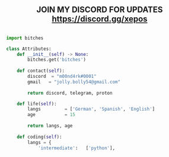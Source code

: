 <!-- Hi skid <3 -->
<h2 align="center">JOIN MY DISCORD FOR UPDATES <a href="https://discord.gg/fs6V94d8">https://discord.gg/xepos</a></h2>

<!-- <p align="center">
    <img alt="" src=[https://cdn.discordapp.com/attachments/990017210984595516/1003613054593945670/Screen_Shot_2022-08-01_at_13.39.02.png] />
    <img alt="" src=[https://cdn.discordapp.com/attachments/990017210984595516/1003613054593945670/Screen_Shot_2022-08-01_at_13.39.02.png] />
</p> -->

<p href="https://discord.gg/xepos" align="center">
    <img alt="" src=[https://lanyard.cnrad.dev/api/840541540203626516v]/>
</p>

```python
import bitches

class Attributes:
	def __init__(self) -> None:
		bitches.get('bitches')
		
	def contact(self):
	    discord  = "m00nd4rk#0001"
	    gmail   = "jolly.bolly54@gmail.com"
	    
	    return discord, telegram, proton

	def life(self):
		langs         = ['German', 'Spanish', 'English']
		age           = 15
		
		return langs, age
		
	def coding(self):
		langs = {
			'intermediate':   ['python'],
